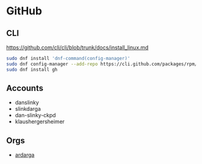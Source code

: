# GitHub

## CLI

https://github.com/cli/cli/blob/trunk/docs/install_linux.md

```sh
sudo dnf install 'dnf-command(config-manager)'
sudo dnf config-manager --add-repo https://cli.github.com/packages/rpm/gh-cli.repo
sudo dnf install gh
```

## Accounts

- danslinky
- slinkdarga
- dan-slinky-ckpd
- klaushergersheimer

## Orgs

- [ardarga](https://github.com/ardargaAI)